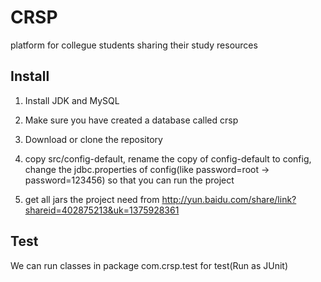 CRSP
====

platform for collegue students sharing their study resources

## Install

1. Install JDK and MySQL

2. Make sure you have created a database called crsp

3. Download or clone the repository

4. copy src/config-default, rename the copy of config-default to config, change the jdbc.properties of config(like password=root -> password=123456) so that you can run the project

5. get all jars the project need from http://yun.baidu.com/share/link?shareid=402875213&uk=1375928361

## Test

We can run classes in package com.crsp.test for test(Run as JUnit)
